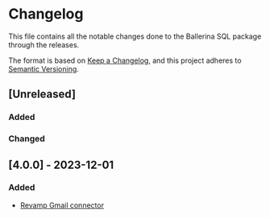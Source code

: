 # Changelog
This file contains all the notable changes done to the Ballerina SQL package through the releases.

The format is based on [Keep a Changelog](https://keepachangelog.com/en/1.0.0/),
and this project adheres to [Semantic Versioning](https://semver.org/spec/v2.0.0.html).

## [Unreleased]

### Added

### Changed

## [4.0.0] - 2023-12-01

### Added

- [Revamp Gmail connector](https://github.com/ballerina-platform/ballerina-library/issues/4874)
